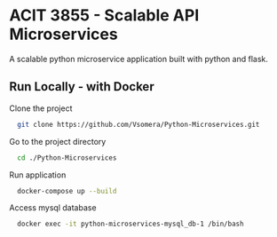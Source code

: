 
# ACIT 3855 - Scalable API Microservices

A scalable python microservice application built with python and flask.


## Run Locally - with Docker

Clone the project

```bash
  git clone https://github.com/Vsomera/Python-Microservices.git
```

Go to the project directory

```bash
  cd ./Python-Microservices
```

Run application

```bash
  docker-compose up --build
```


Access mysql database

```bash
  docker exec -it python-microservices-mysql_db-1 /bin/bash
```


